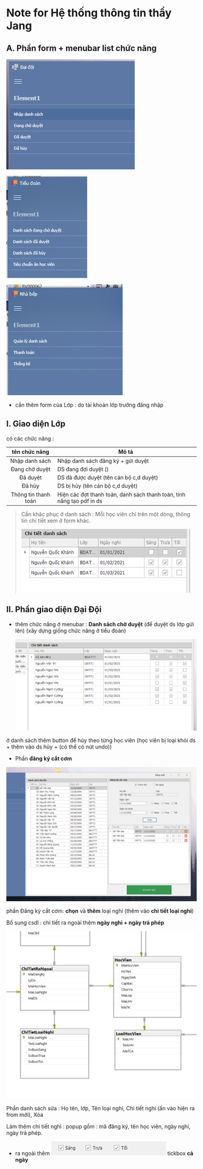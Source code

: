 # Note for Hệ thống thông tin thầy Jang



## A. Phần form + menubar list chức năng

![image-20221108145518280](./image/image-20221108145518280.png)



![image-20221108145605993](./image/image-20221108145605993.png)

![image-20221108145915956](./image/image-20221108145915956.png)

- cần thêm form của Lớp : do tài khoản lớp trưởng đăng nhập 

## I. Giao diện Lớp 

có các chức năng : 

|    tên chức năng     | Mô tả                                                        |
| :------------------: | ------------------------------------------------------------ |
|    Nhập danh sách    | Nhập danh sách đăng ký + gửi duyệt                           |
|    Đang chờ duyệt    | DS đang đợi duyệt ()                                         |
|       Đã duyệt       | DS đã được duyệt (tên cán bộ c,d duyệt)                      |
|        Đã hủy        | DS bị hủy (tên cán bộ c,d duyệt)                             |
| Thông tin thanh toán | Hiện các đợt thanh toán, danh sách thanh toán, tính năng tạo pdf in ds |



> Cần khăc phục ở danh sách : Mỗi học viên chỉ trên một dòng, thông tin chi tiết xem ở form khác.
>
> ![image-20221108150702501](./image/image-20221108150702501.png)



## II. Phần giao diện Đại Đội



- thêm chức năng ở menubar : **Danh sách chờ duyệt** (để duyệt ds lớp gửi lên) (xây dựng giống chức năng ở tiểu đoàn)

  ![image-20221108151232038](./image/image-20221108151232038.png)

  

ở danh sách thêm button để hủy theo từng học viên (học viên bị loại khỏi ds + thêm vào ds hủy + (có thể có nút undo))



- Phần **đăng ký cắt cơm**



![image-20221108142642761](./image/image-20221108142642761.png)

phần Đăng ký cắt cơm: **chọn** và **thêm** loại nghỉ (thêm vào **chi tiết loại nghỉ**)

Bổ sung csdl : chi tiết ra ngoài thêm **ngày nghỉ + ngày trả phép** 

![image-20221108142947538](./image/image-20221108142947538.png)

Phần danh sách sửa : Họ tên, lớp, Tên loại nghỉ, Chi tiết nghỉ (ấn vào hiện ra from mới), Xóa

Làm thêm chi tiết nghỉ : popup gồm : mã đăng ký, tên học viên,  ngày nghỉ, ngày trả phép.

- ra ngoài thêm ![image-20221108143616237](./image/image-20221108143616237.png) tickbox **cả ngày**

  